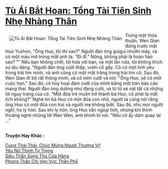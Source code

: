 <a href="https://truyentiki.com/tu-ai-bat-hoan-tong-tai-tien-sinh-nhe-nhang-than.30727/" title="Tù Ái Bắt Hoan: Tổng Tài Tiên Sinh Nhẹ Nhàng Thân"><h1>Tù Ái Bắt Hoan: Tổng Tài Tiên Sinh Nhẹ Nhàng Thân</h1></a><div style="display:table"><img align="right" style="float: left; padding: 10px;" src="https://truyentiki.com/a/img/str/src/30727.jpg" alt="Tù Ái Bắt Hoan: Tổng Tài Tiên Sinh Nhẹ Nhàng Thân">Trong một thỏa thuận, Wen Qian đứng trước mặt Huo Yushen, "Ông Huo, tôi thì sao?" Người đàn ông guigui nhướn mày, và có một màu mờ trong mắt anh ta. "Đi đi." Nông, không phải là hoàn hảo sao? "" Nếu bạn không chết, tôi hứa với bạn, và một lần nữa, tôi không thích sự dịu dàng. "Người đàn ông cười thấp, vươn cổ gầy. Cô có một tình yêu trong trái tim mình, và anh cũng có một mặt trăng trong trái tim cô. Sau đó, Wen Qian đi bộ rất thông minh, và cô mỉm cười và nói: "Ông Huo, sẽ có một cuộc hẹn." Sau đó, cô hủy hoại đám cưới của mình bằng một bản báo cáo mang thai. Người đàn ông dường như đang cười, và từ từ xé nát tất cả những lời ngụy trang của cô. "Một đứa trẻ muốn trở thành bà Huo, có phải là mất tích không?" Nghe tin bà Huo có một đứa con nhỏ, người ta cũng nói rằng ông Huo có một đứa con trai và người mẹ không biết. Sau đó, như mọi người nghĩ, họ ly hôn. Sau khi ly hôn, ông Huo vẫn ngoại tình, nhưng khi thỉnh thoảng nghe những lời Wen Wen, anh khinh bỉ nói: "Nếu cô ấy dám quay lại ..."</div><p><br><b>Truyện Hay Khác :</b></p><a href="https://truyentiki.com/cung-thai-thai-chuc-mung-nguoi-thuong-vi.30726/" alt="Cung Thái Thái, Chúc Mừng Ngươi Thượng Vị!">Cung Thái Thái, Chúc Mừng Ngươi Thượng Vị!</a><br/><a href="https://truyentiki.wordpress.com/2020/06/08/yeu-nu-thinh-tu-trong/" alt="Yêu Nữ Thỉnh Tự Trọng">Yêu Nữ Thỉnh Tự Trọng</a><br/><a href="https://github.com/nownovels/top500/tree/master/truyenhay/33760/" alt="Siêu Thần Sủng Thú Cửa Hàng">Siêu Thần Sủng Thú Cửa Hàng</a><br/><a href="https://www.flickr.com/photos/188164041@N05/49974050916/" alt="Phong Thần Chi Vạn Vực Thần Phổ">Phong Thần Chi Vạn Vực Thần Phổ</a><br/>